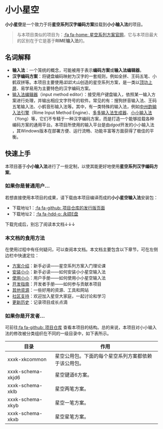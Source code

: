 # 小小星空

**小小星空**是一个致力于将**星空系列汉字编码方案**挂载到**小小输入法**的项目。

> 与本项目类似的项目为：[:fa fa-home: 星空系列方案官网](https://xkinput.github.io)，它与本项目最大的区别在于它是基于**RIME输入法**的。

## 名词解释

* **输入法**：一个笼统的概念，可能被用于表示**编码方案**或**输入法编辑器**。
* **汉字编码方案**：将键盘编码映射为汉字的一套规则，例如全拼、王码五笔、小鹤双拼等。本项目主要使用*吅吅大山*创造的星空系列方案，是一类以[顶功上屏](https://zhuanlan.zhihu.com/p/291029476)、易学易用为主要特色的汉字编码方案。
* [输入法编辑器](https://docs.microsoft.com/zh-cn/windows/uwp/design/input/input-method-editors)（input method editor）：接受用户键盘输入，依照某一输入方案进行处理，并输出相应文字符号的软件。常见的有：搜狗拼音输入法、王码五笔输入法、小鹤音形输入法等。其中，有一类特殊的输入法，例如[中州韵输入法引擎](https://rime.im/)（Rime Input Method Engine）、[多多输入法生成器](https://www.chinput.com/portal.php)、[小小输入法](http://yong.dgod.net/)（Yong）等，它们不专精于一种汉字编码方案，而是打造一个能够挂载各种编码方案的通用平台。本项目所使用的输入平台是由*dgod*开发的小小输入法 ，其Windows版本在部署方便、运行流畅、功能丰富等方面获得了极佳的平衡。

## 快速上手

本项目基于**小小输入法**进行了一些定制，以使其能更好地使用**星空系列汉字编码方案**。

### 如果你是普通用户...

若想直接使用本项目的成果，请下载由本项目编译而成的**小小星空输入法**安装包：

* 下载地址1：[:fa fa-github: 项目仓库的发行版页面](https://github.com/xkinput/xxxk/releases)
* 下载地址2：[:fa fa-hdd-o: 永硕E盘](http://xxxk.ys168.com)

下载完成后，别忘了阅读本文档↓↓↓

### 本文档的食用方法

在使用过程中有任何疑问，可以查阅本文档。本文档主要包含以下章节，可在左侧边栏中快速定位：
* [方案介绍](schema.md)：新手必读——星空系列方案入门理论课
* [安装小小](install.md)：新手必读——如何安装小小星空输入法
* [使用小小](usage.md)：用户手册——如何使用小小星空输入法
* [开发指南](develop.md)：开发者手册——如何参与贡献本项目
* [其他资源](res.md)：一些好用的资源、工具和网站
* [社区支持](community.md)：欢迎加入星空大家庭，一起讨论和学习
* [更新历史](history.md)：记录项目成长点滴

### 如果你是开发者...

可前往[:fa fa-github: 项目仓库](https://github.com/xkinput/xxxk) 查看本项目的结构。总的来说，本项目对小小输入法的修改被分类组织在不同的一级目录中，如下表所示。

| 目录              | 作用                                                 |
| ----------------- | ---------------------------------------------------- |
| xxxk-xkcommon     | 星空公用包。下面的每个星空系列方案都依赖于该公用包。 |
| xxxk-schema-xkjd6 | 星空键道6方案。                                      |
| xxxk-schema-xklb  | 星空两笔方案。                                       |
| xxxk-schema-xkyb  | 星空一笔方案。                                       |
| xxxk-schema-xkxb  | 星空星笔方案。                                       |

